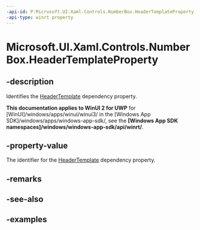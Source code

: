 ```yaml
---
-api-id: P:Microsoft.UI.Xaml.Controls.NumberBox.HeaderTemplateProperty
-api-type: winrt property
---
```


# Microsoft.UI.Xaml.Controls.NumberBox.HeaderTemplateProperty

<!--
public static Windows.UI.Xaml.DependencyProperty HeaderTemplateProperty { get; }
-->

## -description

Identifies the [HeaderTemplate](numberbox_headertemplate.md) dependency property.

**This documentation applies to WinUI 2 for UWP** for [WinUI]/windows/apps/winui/winui3/ in the [Windows App SDK]/windows/apps/windows-app-sdk/, see the **[Windows App SDK namespaces]/windows/windows-app-sdk/api/winrt/**.

## -property-value

The identifier for the [HeaderTemplate](numberbox_headertemplate.md) dependency property.

## -remarks

## -see-also

## -examples

